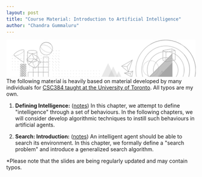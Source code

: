 ```yaml
---
layout: post
title: "Course Material: Introduction to Artificial Intelligence"
author: "Chandra Gummaluru"
---
```


![Header](https://raw.githubusercontent.com/chandra-gummaluru/chandra-gummaluru.github.io/master/media/ai/head.png)
The following material is heavily based on material developed by many individuals for [CSC384 taught at the University of Toronto](https://artsci.calendar.utoronto.ca/course/csc384h1). All typos are my own.

 1. **Defining Intelligence:** ([notes](https://github.com/chandra-gummaluru/chandra-gummaluru.github.io/raw/e83faa3902f78ef3d41c5471754287d44c3dc3df/media/ai/slides/chpt1.pdf))
 In this chapter, we attempt to define "intelligence" through a set of behaviours. In the following chapters, we will consider develop algorithmic techniques to instill such behaviours in artificial agents.
  
 2. **Search: Introduction:** ([notes](https://github.com/chandra-gummaluru/chandra-gummaluru.github.io/raw/e83faa3902f78ef3d41c5471754287d44c3dc3df/media/ai/slides/chpt2.pdf))
 An intelligent agent should be able to search its environment. In this chapter, we formally define a "search problem" and introduce a generalized search algorithm.
 

*Please note that the slides are being regularly updated and may contain typos.


